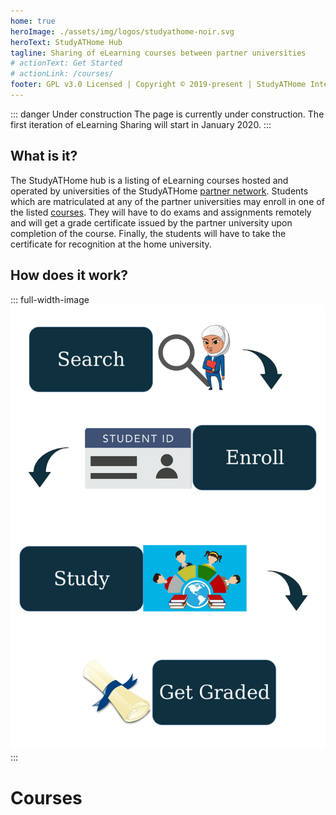 ```yaml
---
home: true
heroImage: ./assets/img/logos/studyathome-noir.svg
heroText: StudyATHome Hub
tagline: Sharing of eLearning courses between partner universities
# actionText: Get Started
# actionLink: /courses/
footer: GPL v3.0 Licensed | Copyright © 2019-present | StudyATHome Internationally @ UAS Technikum Wien
---
```


::: danger Under construction
The page is currently under construction. The first iteration of eLearning Sharing will start in January 2020.
:::

## What is it?

The StudyATHome hub is a listing of eLearning courses hosted and operated by universities of the StudyATHome [partner network](./studyathome/partner/). Students which are matriculated at any of the partner universities may enroll in one of the listed [courses](./courses/). They will have to do exams and assignments remotely and will get a grade certificate issued by the partner university upon completion of the course. Finally, the students will have to take the certificate for recognition at the home university.

## How does it work?

::: full-width-image
![Workflow of eLearning Sharing: Search, Enroll, Study, Get Graded](./e-learning-sharing/concepts/img/simple-workflow-all.svg "eLearning Sharing Workflow Illustration")
:::

<!-- ![Workflow of eLearning Sharing: Search, Enroll, Study, Get Graded](./e-learning-sharing/concepts/img/simple-workflow-all.svg "eLearning sharing Workflow Illustration" =400x) -->

# Courses

<CourseCards path="/courses/" />
